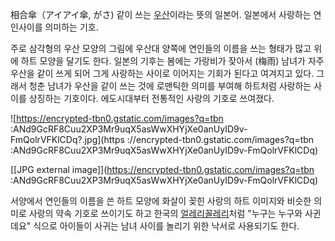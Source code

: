 相合傘（アイアイ傘, がさ) 같이 쓰는 [우산](%EC%9A%B0%EC%82%B0.md)이라는 뜻의 일본어. 일본에서 사랑하는 연인사이를
의미하는 기호.

주로 삼각형의 우산 모양의 그림에 우산대 양쪽에 연인들의 이름을 쓰는 형태가 많고 위에 하트 모양을 달기도 한다. 일본의 기후는 봄에는
가랑비가 잦아서 (梅雨) 남녀가 자주 우산을 같이 쓰게 되어 그게 사랑하는 사이로 이어지는 기회가 된다고 여겨지고 있다. 그래서 청춘 남녀가
우산을 같이 쓰는 것에 로맨틱한 의미를 부여해 하트처럼 사랑하는 사이를 상징하는 기호이다. 에도시대부터 전통적인 사랑의 기호로 쓰여졌다.

![https://encrypted-tbn0.gstatic.com/images?q=tbn
:ANd9GcRF8Cuu2XP3Mr9uqX5asWwXHYjXe0anUyID9v-FmQolrVFKlCDq?.jpg](https
://encrypted-tbn0.gstatic.com/images?q=tbn
:ANd9GcRF8Cuu2XP3Mr9uqX5asWwXHYjXe0anUyID9v-FmQolrVFKlCDq)

[[JPG external image]](https://encrypted-tbn0.gstatic.com/images?q=tbn
:ANd9GcRF8Cuu2XP3Mr9uqX5asWwXHYjXe0anUyID9v-FmQolrVFKlCDq)

서양에서 연인들의 이름을 쓴 하트 모양에 화살이 꽂힌 사랑의 하트 이미지와 비슷한 의미로 사랑의 약속 기호로 쓰이기도 하고 한국의
[얼레리꼴레리](%EC%96%BC%EB%A0%88%EB%A6%AC%EA%BC%B4%EB%A0%88%EB%A6%AC.md)처럼 "누구는
누구와 사귄데요" 식으로 아이들이 사귀는 남녀 사이를 놀리기 위한 낙서로 사용되기도 한다.

